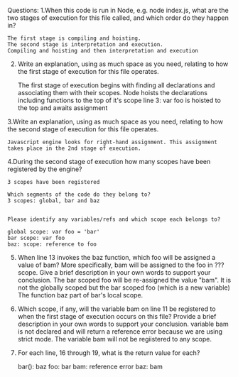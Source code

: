 Questions:
1.When this code is run in Node, e.g. node index.js, what are the two stages of execution for this file called, and which order do they happen in?

    The first stage is compiling and hoisting.
    The second stage is interpretation and execution.
    Compiling and hoisting and then interpretation and execution

2. Write an explanation, using as much space as you need, relating to how the first stage of execution for this file operates.

    The first stage of execution begins with finding all declarations and associating them with their scopes.
    Node hoists the declarations including functions to the top of it's scope
    line 3: var foo is hoisted to the top and awaits assignment


3.Write an explanation, using as much space as you need, relating to how the second stage of execution for this file operates.

    Javascript engine looks for right-hand assignment. This assignment takes place in the 2nd stage of execution.


4.During the second stage of execution how many scopes have been registered by the engine?

    3 scopes have been registered

    Which segments of the code do they belong to?
    3 scopes: global, bar and baz


    Please identify any variables/refs and which scope each belongs to?

    global scope: var foo = 'bar'
    bar scope: var foo
    baz: scope: reference to foo

5. When line 13 invokes the baz function, which foo will be assigned a value of bam? More specifically, bam will be assigned to the foo in ??? scope. Give a brief description in your own words to support your conclusion.
   The bar scoped foo will be re-assigned the value "bam". It is not the globally scoped but the bar scoped foo (which is a new variable)  The function baz part of bar's local scope.


6. Which scope, if any, will the variable bam on line 11 be registered to when the first stage of execution occurs on this file? Provide a brief description in your own words to support your conclusion.
    variable bam is not declared and will return a reference error because we are using strict mode. The variable bam will not be regiistered to any scope.

7. For each line, 16 through 19, what is the return value for each?

    bar(): baz
    foo: bar
    bam: reference error
    baz: bam